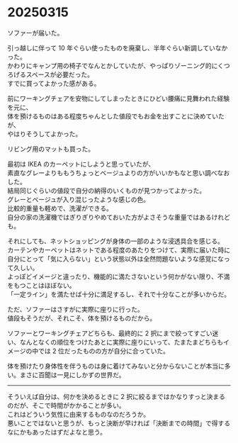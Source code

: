 # 20250315

ソファーが届いた。

引っ越しに伴って 10 年ぐらい使ったものを廃棄し、半年ぐらい新調していなかった。<br/>
かわりにキャンプ用の椅子でなんとかしていたが、やっぱりゾーニング的にくつろげるスペースが必要だった。<br/>
すでに買ってよかった感がある。

前にワーキングチェアを安物にしてしまったときにひどい腰痛に見舞われた経験を元に、<br/>
体を預けるものはある程度ちゃんとした値段でもお金を出すことに決めていたが、<br/>
やはりそうしてよかった。

リビング用のマットも買った。

最初は IKEA のカーペットにしようと思っていたが、<br/>
素直なグレーよりももうちょっとベージュよりの方がいいかもなと思い調べなおした。<br/>
結局同じぐらいの値段で自分の納得のいくものが見つかってよかった。<br/>
グレーとベージュが入り混じったような感じの色。<br/>
比較的重量も軽めで、洗濯ができる。<br/>
自分の家の洗濯機ではぎりぎりやめておいた方がよさそうな重量ではあるけれども。

それにしても、ネットショッピングが身体の一部のような浸透具合を感じる。<br/>
カーテンやカーペットはネットである程度のあたりをつけて、実際に届いた時に自分にとって「気に入らない」という状態以外は全然問題ないような感覚になって久しい。<br/>
よっぽどイメージと違ったり、機能的に満たさないという何かがない限り、不満をもつことはほぼない。<br/>
「一定ライン」を満たせば十分に満足するし、それで十分なことが多いからだ。

ただ、ソファーはさすがに実際に座りに行った。<br/>
値段もそうだが、それこそ、体を預けるものだから。

ソファーとワーキングチェアどちらも、最終的に 2 択にまで絞ってすごい迷い、なんとなくの順位をつけたあとに実際に座りにいって、たまたまどちらもイメージの中では 2 位だったものの方が自分に合っていた。

体を預けたり身体性を伴うものは身に着けてみないと分からないことが本当に多い。まさに百聞は一見にしかずの世界だ。

---

そういえば自分は、何かを決めるときに 2 択に絞るまではかなりすっと決まるのだが、そこで時間がかかることが多い。<br/>
これはどういう気性に由来するものなのだろうか。<br/>
悪いことではないと思うが、もっと決断が早ければ「決断までの時間」で得するなにかもあったはずだよなと思う。
